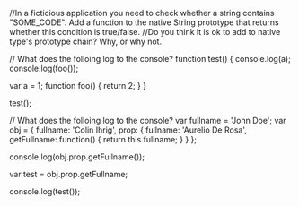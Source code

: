 
//In a ficticious application you need to check whether a string contains "SOME_CODE".  Add a function to the native String prototype that returns whether this condition is true/false.
//Do you think it is ok to add to native type's prototype chain?  Why, or why not.

// What does the folloing log to the console?
function test() {
   console.log(a);
   console.log(foo());
   
   var a = 1;
   function foo() {
      return 2;
   }
}

test();


// What does the folloing log to the console?
var fullname = 'John Doe';
var obj = {
   fullname: 'Colin Ihrig',
   prop: {
      fullname: 'Aurelio De Rosa',
      getFullname: function() {
         return this.fullname;
      }
   }
};

console.log(obj.prop.getFullname());

var test = obj.prop.getFullname;

console.log(test());

